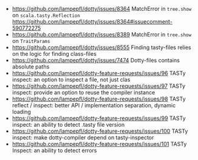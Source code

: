 * https://github.com/lampepfl/dotty/issues/8364 MatchError in `tree.show` on `scala.tasty.Reflection`
    https://github.com/lampepfl/dotty/issues/8364#issuecomment-590772275
* https://github.com/lampepfl/dotty/issues/8389 MatchError in `tree.show` on `TraitParams`
* https://github.com/lampepfl/dotty/issues/8555 Finding tasty-files relies on the logic for finding class-files
* https://github.com/lampepfl/dotty/issues/7474 Dotty-files contains absolute paths
* https://github.com/lampepfl/dotty-feature-requests/issues/96 TASTy inspect: an option to inspect a file, not just clas
* https://github.com/lampepfl/dotty-feature-requests/issues/97 TASTy inspect: provide an option to reuse the compiler instance
* https://github.com/lampepfl/dotty-feature-requests/issues/98 TASTy reflect / inspect: better API / implementation separation, dynamic loading
* https://github.com/lampepfl/dotty-feature-requests/issues/99 TASTy inspect: an ability to detect .tasty file version
* https://github.com/lampepfl/dotty-feature-requests/issues/100 TASTy inspect: make dotty-compiler depend on tasty-inspector
* https://github.com/lampepfl/dotty-feature-requests/issues/101 TASTy Inspect: an ability to detect errors

